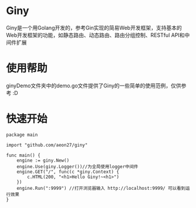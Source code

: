 # Giny

Giny是一个用Golang开发的，参考Gin实现的简易Web开发框架，支持基本的Web开发框架的功能，如静态路由、动态路由、路由分组控制、RESTful API和中间件扩展

# 使用帮助

ginyDemo文件夹中的demo.go文件提供了Giny的一些简单的使用范例，仅供参考 :D

# 快速开始

```
package main

import "github.com/aeon27/giny"

func main() {
	engine := giny.New()
	engine.Use(giny.Logger())//为全局使用logger中间件
	engine.GET("/", func(c *giny.Context) {
		c.HTML(200, "<h1>Hello Giny!~<h1>")
	})
	engine.Run(":9999") //打开浏览器输入 http://localhost:9999/ 可以看到运行效果
}
```
